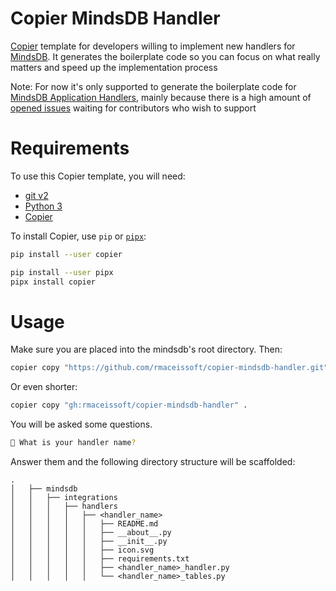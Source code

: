 # Copier MindsDB Handler

[Copier](https://github.com/copier-org/copier) template
for developers willing to implement new handlers for [MindsDB](https://mindsdb.com/). It generates the boilerplate code so you can focus on what really matters and speed up the implementation process

Note: For now it's only supported to generate the boilerplate code for [MindsDB Application Handlers](https://docs.mindsdb.com/contribute/app-handlers), mainly because there is a high amount of [opened issues](https://github.com/mindsdb/mindsdb/issues?q=is%3Aopen+is%3Aissue+label%3Aapp-integration) waiting for contributors who wish to support


# Requirements

To use this Copier template, you will need:

- [git v2](https://git-scm.com/)
- [Python 3](https://www.python.org)
- [Copier](https://copier.readthedocs.io/en/stable/)

To install Copier, use `pip`
or [`pipx`](https://pipxproject.github.io/pipx/):

```bash
pip install --user copier
```

```bash
pip install --user pipx
pipx install copier
```

# Usage

Make sure you are placed into the mindsdb's root directory. Then:

```bash
copier copy "https://github.com/rmaceissoft/copier-mindsdb-handler.git" .
```

Or even shorter:

```bash
copier copy "gh:rmaceissoft/copier-mindsdb-handler" .
```

You will be asked some questions. 

```bash
🎤 What is your handler name?
```

Answer them and the following directory structure will be scaffolded:

```
.
│   ├── mindsdb
│   │   ├── integrations
│   │   │   ├── handlers
│   │   │   │   ├── <handler_name>
│   │   │   │   │   ├── README.md
│   │   │   │   │   ├── __about__.py
│   │   │   │   │   ├── __init__.py
│   │   │   │   │   ├── icon.svg
│   │   │   │   │   ├── requirements.txt
│   │   │   │   │   ├── <handler_name>_handler.py
│   │   │   │   │   └── <handler_name>_tables.py
```
